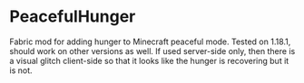 # PeacefulHunger
Fabric mod for adding hunger to Minecraft peaceful mode. Tested on 1.18.1, should work on other versions as well. If used server-side only, then there is a visual glitch client-side so that it looks like the hunger is recovering but it is not.
